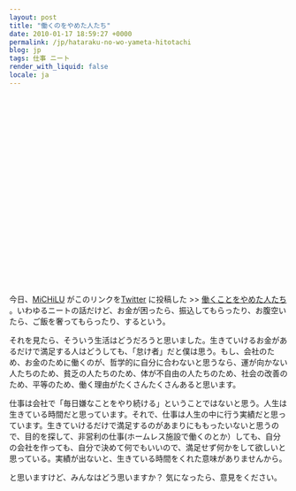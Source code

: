 ```yaml
---
layout: post
title: "働くのをやめた人たち"
date: 2010-01-17 18:59:27 +0000
permalink: /jp/hataraku-no-wo-yameta-hitotachi
blog: jp
tags: 仕事 ニート
render_with_liquid: false
locale: ja
---
```


<object width="425" height="344"><param name="movie" value="http://www.youtube.com/v/4KMcLgi-DSc&hl=ja_JP&fs=1&start=185"></param><param name="allowFullScreen" value="true"></param><param name="allowscriptaccess" value="always"></param><embed src="http://www.youtube.com/v/4KMcLgi-DSc&hl=ja_JP&fs=1&start=185" type="application/x-shockwave-flash" allowscriptaccess="always" allowfullscreen="true" width="425" height="344"></embed></object>

<p>今日、<a href="http://twitter.com/MiCHiLU">MiCHiLU</a> がこのリンクを<a href="http://twitter.com/">Twitter</a> に投稿した &gt;&gt; <a href="http://www.youtube.com/watch?v=4KMcLgi-DSc#t=3m05s">働くことをやめた人たち</a> 。いわゆるニートの話だけど、お金が困ったら、振込してもらったり、お腹空いたら、ご飯を奢ってもらったり、するという。</p>

<p>それを見たら、そういう生活はどうだろうと思いました。生きていけるお金があるだけで満足する人はどうしても、「怠け者」だと僕は思う。もし、会社のため、お金のために働くのが、哲学的に自分に合わないと思うなら、運が向かない人たちのため、貧乏の人たちのため、体が不自由の人たちのため、社会の改善のため、平等のため、働く理由がたくさんたくさんあると思います。</p>

<p>仕事は会社で「毎日嫌なことをやり続ける」ということではないと思う。人生は生きている時間だと思っています。それで、仕事は人生の中に行う実績だと思っています。生きていけるだけで満足するのがあまりにももったいないと思うので、目的を探して、非営利の仕事(ホームレス施設で働くのとか）しても、自分の会社を作っても、自分で決めて何でもいいので、満足せず何かをして欲しいと思っている。実績が出ないと、生きている時間をくれた意味がありませんから。</p>

<p>と思いますけど、みんなはどう思いますか？ 気になったら、意見をください。</p>
